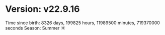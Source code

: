 # Version: v22.9.16
Time since birth: 8326 days, 199825 hours, 11989500 minutes, 719370000 seconds
Season: Summer ☀️
